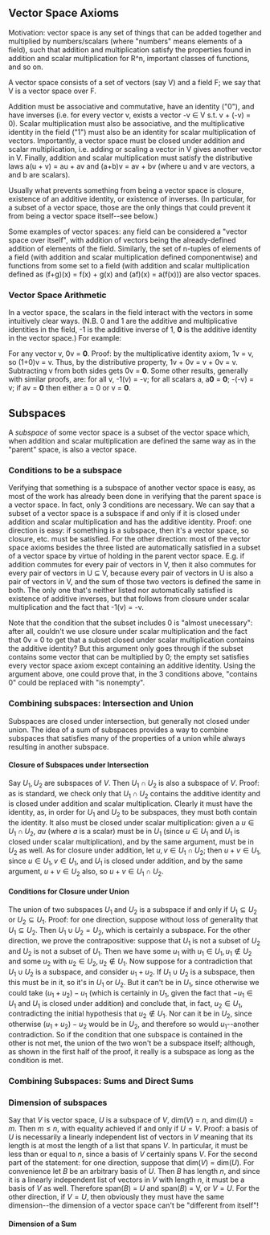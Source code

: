 ## Vector Space Axioms
Motivation: vector space is any set of things that can be added together and multiplied by numbers/scalars (where "numbers" means elements of a field), such that addition and multiplication satisfy the properties found in addition and scalar multiplication for R^n, important classes of functions, and so on.

A vector space consists of a set of vectors (say V) and a field F; we say that V is a vector space over F.

Addition must be associative and commutative, have an identity ("0"), and have inverses (i.e. for every vector v, exists a vector -v $\in$ V s.t. v + (-v) = 0). Scalar multiplication must also be associative, and the multiplicative identity in the field ("1") must also be an identity for scalar multiplication of vectors. Importantly, a vector space must be closed under addition and scalar multiplication, i.e. adding or scaling a vector in V gives another vector in V. Finally, addition and scalar multiplication must satisfy the distributive laws a(u + v) = au + av and (a+b)v = av + bv (where u and v are vectors, a and b are scalars).

Usually what prevents something from being a vector space is closure, existence of an additive identity, or existence of inverses. (In particular, for a subset of a vector space, those are the only things that could prevent it from being a vector space itself--see below.) 

Some examples of vector spaces: any field can be considered a "vector space over itself", with addition of vectors being the already-defined addition of elements of the field. Similarly, the set of n-tuples of elements of a field (with addition and scalar multiplication defined componentwise) and functions from some set to a field (with addition and scalar multiplication defined as  (f+g)(x) = f(x) + g(x) and (af)(x) = a(f(x))) are also vector spaces. 

### Vector Space Arithmetic
In a vector space, the scalars in the field interact with the vectors in some intuitively clear ways. (N.B. 0 and 1 are the additive and multiplicative identities in the field, -1 is the additive inverse of 1, **0** is the additive identity in the vector space.) For example:

For any vector v, 0v = **0**. Proof: by the multiplicative identity axiom, 1v = v, so (1+0)v = v. Thus, by the distributive property, 1v + 0v = v + 0v = v. Subtracting v from both sides gets 0v = **0**. Some other results, generally with similar proofs, are: for all v, -1(v) = -v; for all scalars a, a**0** = **0**; -(-v) = v; if av = **0** then either a = 0 or v = **0**.

## Subspaces
A *subspace* of some vector space is a subset of the vector space which, when addition and scalar multiplication are defined the same way as in the "parent" space, is also a vector space. 
### Conditions to be a subspace
Verifying that something is a subspace of another vector space is easy, as most of the work has already been done in verifying that the parent space is a vector space. In fact, only 3 conditions are necessary. We can say that a subset of a vector space is a subspace if and only if it is closed under addition and scalar multiplication and has the additive identity. Proof: one direction is easy: if something is a subspace, then it's a vector space, so closure, etc. must be satisfied. For the other direction: most of the vector space axioms besides the three listed are automatically satisfied in a subset of a vector space by virtue of holding in the parent vector space. E.g. if addition commutes for every pair of vectors in V, then it also commutes for every pair of vectors in U $\subseteq$ V, because every pair of vectors in U is also a pair of vectors in V, and the sum of those two vectors is defined the same in both. The only one that's neither listed nor automatically satisfied is existence of additive inverses, but that follows from closure under scalar multiplication and the fact that -1(v) = -v. 

Note that the condition that the subset includes 0 is "almost unecessary": after all, couldn't we use closure under scalar multiplication and the fact that 0v = 0 to get that a subset closed under scalar multiplication contains the additive identity? But this argument only goes through if the subset contains some vector that can be multiplied by 0; the empty set satisfies every vector space axiom except containing an additive identity. Using the argument above, one could prove that, in the 3 conditions above, "contains 0" could be replaced with "is nonempty".
### Combining subspaces: Intersection and Union
Subspaces are closed under intersection, but generally not closed under union. The idea of a sum of subspaces provides a way to combine subspaces that satisfies many of the properties of a union while always resulting in another subspace.
#### Closure of Subspaces under Intersection
Say $U_1, U_2$ are subspaces of $V$. Then $U_1 \cap U_2$ is also a subspace of $V$. Proof: as is standard, we check only that $U_1 \cap U_2$ contains the additive identity and is closed under addition and scalar multiplication. Clearly it must have the identity, as, in order for $U_1$ and $U_2$ to be subspaces, they must both contain the identity. It also must be closed under scalar multiplication: given a $u \in U_1 \cap U_2$, $au$ (where $a$ is a scalar) must be in $U_1$ (since $u \in U_1$ and $U_1$ is closed under scalar multiplication), and by the same argument, must be in $U_2$ as well. As for closure under addition, let $u, v \in U_1 \cap U_2$; then $u + v \in U_1$, since $u \in U_1, v \in U_1$, and $U_1$ is closed under addition, and by the same argument, $u + v \in U_2$ also, so $u + v \in U_1 \cap U_2$.
#### Conditions for Closure under Union
The union of two subspaces $U_1$ and $U_2$ is a subspace if and only if $U_1 \subseteq U_2$ or $U_2 \subseteq U_1$. Proof: for one direction, suppose without loss of generality that $U_1 \subseteq U_2$. Then $U_1 \cup U_2 = U_2$, which is certainly a subspace. For the other direction, we prove the contrapositive: suppose that $U_1$ is not a subset of $U_2$ and $U_2$ is not a subset of $U_1$. Then we have some $u_1$ with $u_1 \in U_1, u_1 \notin U_2$ and some $u_2$ with $u_2 \in U_2, u_2 \notin U_1$. Now suppose for a contradiction that $U_1 \cup U_2$ is a subspace, and consider $u_1 + u_2$. If $U_1 \cup U_2$ is a subspace, then this must be in it, so it's in $U_1$ or $U_2$. But it can't be in $U_1$, since otherwise we could take $(u_1 + u_2) - u_1$ (which is certainly in $U_1$, given the fact that $-u_1 \in U_1$ and $U_1$ is closed under addition) and conclude that, in fact, $u_2 \in U_1$, contradicting the initial hypothesis that $u_2 \notin U_1$. Nor can it be in $U_2$, since otherwise $(u_1 + u_2) - u_2$ would be in $U_2$, and therefore so would $u_1$--another contradiction. So if the condition that one subspace is contained in the other is not met, the union of the two won't be a subspace itself; although, as shown in the first half of the proof, it really is a subspace as long as the condition is met.
### Combining Subspaces: Sums and Direct Sums

### Dimension of subspaces
Say that $V$ is vector space, $U$ is a subspace of $V$, dim($V$) = $n$, and dim($U$) = $m$. Then $m \leq n$, with equality achieved if and only if $U = V$.
Proof: a basis of $U$ is necessarily a linearly independent list of vectors in $V$ meaning that its length is at most the length of a list that spans $V$. In particular, it must be less than or equal to $n$, since a basis of $V$ certainly spans $V$.
For the second part of the statement: for one direction, suppose that dim($V$) = dim($U$). For convenience let $B$ be an arbitrary basis of $U$. Then $B$ has length $n$, and since it is a linearly independent list of vectors in $V$ with length $n$, it must be a basis of $V$ as well. Therefore span($B$) = $U$ and span$(B)$ = V, or $V = U$. For the other direction, if $V = U$, then obviously they must have the same dimension--the dimension of a vector space can't be "different from itself"!
#### Dimension of a Sum

